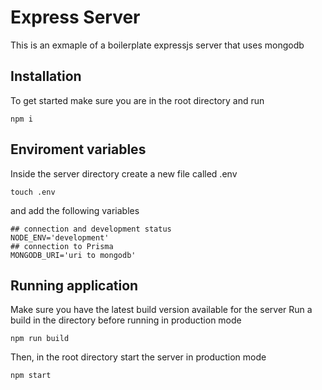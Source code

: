 # Express Server

This is an exmaple of a boilerplate expressjs server that uses mongodb

## Installation

To get started make sure you are in the root directory and run

```
npm i
```

## Enviroment variables

Inside the server directory create a new file called .env

```
touch .env
```

and add the following variables

```
## connection and development status
NODE_ENV='development'
## connection to Prisma
MONGODB_URI='uri to mongodb'
```

## Running application

Make sure you have the latest build version available for the server
Run a build in the directory before running in production mode

```
npm run build
```

Then, in the root directory start the server in production mode

```
npm start
```
